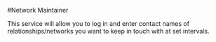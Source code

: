 #Network Maintainer 

This service will allow you to log in and enter contact names of relationships/networks you want to keep in touch with at set intervals.
